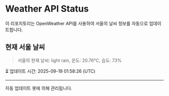 
# Weather API Status

이 리포지토리는 OpenWeather API를 사용하여 서울의 날씨 정보를 자동으로 업데이트합니다.

## 현재 서울 날씨
> 서울의 현재 날씨: light rain, 온도: 20.76°C, 습도: 73%

⏳ 업데이트 시간: 2025-09-19 01:58:26 (UTC)

---
자동 업데이트 봇에 의해 관리됩니다.
